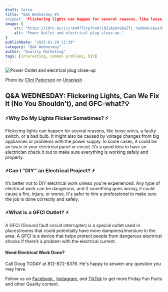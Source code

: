 ```yaml
---
draft: false
title: "Q&A Wednesday #1
snippet: "Flickering lights can happen for several reasons, like loose wires, a faulty switch, or a bad bulb..."
image: {
    src: "https://1drv.ms/i/s!AoM7TSrp7nnmlj8ZiAyHrQAaZTi_?embed=1&width=640&height=428",
    alt: "Power Outlet and electrical plug close-up."
}
publishDate: "2025-01-29 11:39"
category: "Q&A Wednesday"
author: "Quality Marketing"
tags: [interesting, common problems, DIY]
---
```


![Power Outlet and electrical plug close-up](https://1drv.ms/i/s!AoM7TSrp7nnmlj8ZiAyHrQAaZTi_?embed=1&width=640&height=428)
<figcaption>Photo by <a href="https://unsplash.com/@cbpsc1?utm_content=creditCopyText&utm_medium=referral&utm_source=unsplash">Clint Patterson</a> on <a href="https://unsplash.com/photos/black-male-plug-in-front-of-electric-socket-exfrR9KkzlE?utm_content=creditCopyText&utm_medium=referral&utm_source=unsplash">Unsplash</a>
      </figcaption>


## Q&A WEDNESDAY: Flickering Lights, Can We Fix It (No You Shouldn't), and GFC-what?💡
### ⚡Why Do My Lights Flicker Sometimes? ⚡
Flickering lights can happen for several reasons, like loose wires, a faulty switch, or a bad bulb. It might also be caused by voltage changes from big appliances or problems with the power supply. In some cases, it could be an issue in your electrical panel or circuit. It’s a good idea to have an electrician check it out to make sure everything is working safely and properly.
### ⚡Can I "DIY" an Electrical Project? ⚡
It’s better not to DIY electrical work unless you're experienced. Any type of electrical work can be dangerous, and if something goes wrong, it could cause a fire, injury, or worse. It's safer to hire a professional to make sure the job is done correctly and safely.
### ⚡What is a GFCI Outlet? ⚡
A GFCI (Ground fault circuit interrupter) is a special outlet used in places/rooms that could potentially have more dampness/moisture in the area. A GFCI is a device that helps protect people from dangerous electrical shocks if there’s a problem with the electrical current.

#### Need Electrical Work Done?
Call Doug TODAY at 812-872-8376. He's happy to answer any question you may have.

Follow us on <a href="https://m.facebook.com/people/Quality-Electric-of-Indiana-LLC/61565710887751/"> Facebook </a>, <a href="https://www.instagram.com/qualityelectric.indiana/">Instagram</a>, and <a href="https://www.tiktok.com/@quality.electric.indiana)">TikTok</a> to get more Friday Fun Facts and other Quality content.